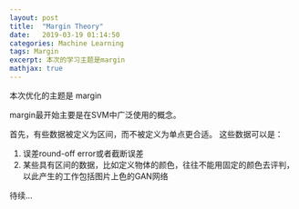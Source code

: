 ```yaml
---
layout: post
title:  "Margin Theory"
date:   2019-03-19 01:14:50
categories: Machine Learning
tags: Margin
excerpt: 本次的学习主题是margin
mathjax: true
---
```


本次优化的主题是 margin

margin最开始主要是在SVM中广泛使用的概念。

首先，有些数据被定义为区间，而不被定义为单点更合适。
这些数据可以是：

1. 误差round-off error或者截断误差
2. 某些具有区间的数据，比如定义物体的颜色，往往不能用固定的颜色去评判，以此产生的工作包括图片上色的GAN网络

待续...